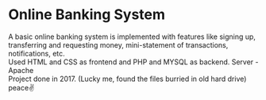 # Online Banking System
A basic online banking system is implemented with features like signing up, transferring and requesting money, mini-statement of transactions, notifications, etc. </br>
Used HTML and CSS as frontend and PHP and MYSQL as backend. Server - Apache</br>
Project done in 2017. (Lucky me, found the files burried in old hard drive)</br>
peace✌️
